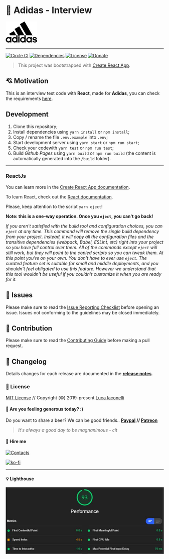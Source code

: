 # 🎉 Adidas - Interview

[![Adidas][adidas-src]][adidas-href]

___

[![Circle CI][circle-ci-src]][circle-ci-href]
[![Dependencies][dependencies-src]][dependencies-href]
[![License][license-src]][license-href]
[![Donate][donate-src]][donate-href]

[adidas-src]: ./public/imgs/logo.png
[adidas-href]: https://www.adidas.com/

[circle-ci-src]: https://img.shields.io/circleci/project/github/LuXDAmore/adidas-interview.svg?style=flat-square
[circle-ci-href]: https://circleci.com/gh/LuXDAmore/adidas-interview

[dependencies-src]: https://img.shields.io/badge/dependencies-up%20to%20date-brightgreen.svg?style=flat-square
[dependencies-href]: https://github.com/LuXDAmore/adidas-interview

[license-src]: https://img.shields.io/badge/license-MIT-brightgreen
[license-href]: https://github.com/LuXDAmore/adidas-interview

[donate-src]: https://img.shields.io/badge/paypal-donate-black.svg?style=flat-square
[donate-href]: https://www.paypal.com/paypalme2/luxdamore

> This project was bootstrapped with [Create React App](https://github.com/facebook/create-react-app).

## 💘 Motivation

This is an interview test code with **React**, made for **Adidas**, you can check the requirements [here](./public/requirements/REACT-Challenge-eCom.pdf).

## Development

1. Clone this repository;
2. Install dependencies using `yarn install` or `npm install`;
3. Copy / rename the file `.env.example` into `.env`;
4. Start development server using `yarn start` or `npm run start`;
5. Check your codewith `yarn test` or `npm run test`;
6. Build *Github Pages* using `yarn build` or `npm run build` (the content is automatically generated into the `/build` folder).

___

### ReactJs

You can learn more in the [Create React App documentation](https://facebook.github.io/create-react-app/docs/getting-started).

To learn React, check out the [React documentation](https://reactjs.org/).

Please, keep attention to the script `yarn eject`!

**Note: this is a one-way operation. Once you `eject`, you can't go back!**

*If you aren't satisfied with the build tool and configuration choices, you can `eject` at any time. This command will remove the single build dependency from your project. Instead, it will copy all the configuration files and the transitive dependencies (webpack, Babel, ESLint, etc) right into your project so you have full control over them. All of the commands except `eject` will still work, but they will point to the copied scripts so you can tweak them. At this point you're on your own. You don't have to ever use `eject`. The curated feature set is suitable for small and middle deployments, and you shouldn't feel obligated to use this feature. However we understand that this tool wouldn't be useful if you couldn't customize it when you are ready for it.*

## 🐞 Issues

Please make sure to read the [Issue Reporting Checklist](/.github/ISSUE_TEMPLATE/bug_report.md) before opening an issue. Issues not conforming to the guidelines may be closed immediately.

## 👥 Contribution

Please make sure to read the [Contributing Guide](/.github/ISSUE_TEMPLATE/feature_request.md) before making a pull request.

## 📖 Changelog

Details changes for each release are documented in the [**release notes**](./CHANGELOG.md).

### 📃 License

[MIT License](./LICENSE) // Copyright (©) 2019-present [Luca Iaconelli](https://lucaiaconelli.it)

#### 💸 Are you feeling generous today?  :)

Do you want to share a beer? We can be good friends..
__[Paypal](https://www.paypal.me/luxdamore) // [Patreon](https://www.patreon.com/luxdamore)__

> _It's always a good day to be magnanimous - cit_

#### 💼 Hire me

[![Contacts](https://img.shields.io/badge/email-Contact%20me-success)](https://lucaiaconelli.it)

[![ko-fi](https://www.ko-fi.com/img/githubbutton_sm.svg)](https://ko-fi.com/luxdamore)

___

#### 💡 Lighthouse

![Lighthouse Audit](./lighthouse.jpg)

